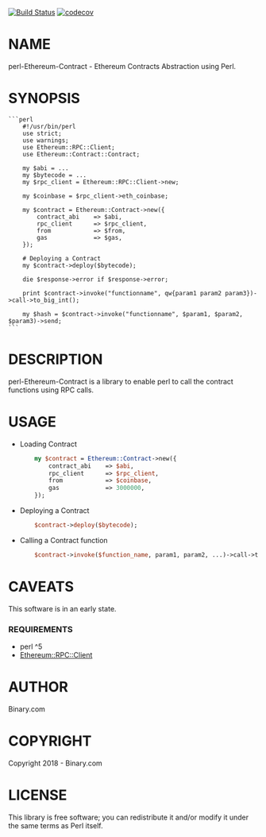 [![Build Status](https://travis-ci.org/binary-com/perl-Ethereum-Contract.svg?branch=master)](https://travis-ci.org/binary-com/perl-Ethereum-Contract)
[![codecov](https://codecov.io/gh/binary-com/perl-Ethereum-Contract/branch/master/graph/badge.svg)](https://codecov.io/gh/binary-com/perl-Ethereum-Contract)

# NAME

perl-Ethereum-Contract - Ethereum Contracts Abstraction using Perl.

# SYNOPSIS

    ```perl
        #!/usr/bin/perl
        use strict;
        use warnings;
        use Ethereum::RPC::Client;
        use Ethereum::Contract::Contract;
        
        my $abi = ...
        my $bytecode = ...
        my $rpc_client = Ethereum::RPC::Client->new;
        
        my $coinbase = $rpc_client->eth_coinbase;
        
        my $contract = Ethereum::Contract->new({
            contract_abi    => $abi,
            rpc_client      => $rpc_client,
            from            => $from,
            gas             => $gas,
        });
            
        # Deploying a Contract
        my $contract->deploy($bytecode);
        
        die $response->error if $response->error;
        
        print $contract->invoke("functionname", qw{param1 param2 param3})->call->to_big_int();
        
        my $hash = $contract->invoke("functionname", $param1, $param2, $param3)->send;
    ```

# DESCRIPTION

perl-Ethereum-Contract is a library to enable perl to call the contract functions using RPC calls.

# USAGE

- Loading Contract

    ```perl
        my $contract = Ethereum::Contract->new({
            contract_abi    => $abi,
            rpc_client      => $rpc_client,
            from            => $coinbase,
            gas             => 3000000,
        });
    ```
    
- Deploying a Contract

    ```perl
        $contract->deploy($bytecode);
    ```
    
- Calling a Contract function

    ```perl
        $contract->invoke($function_name, param1, param2, ...)->call->to_big_int;
    ```

# CAVEATS

This software is in an early state.

### REQUIREMENTS
* perl ^5
* [Ethereum::RPC::Client](https://github.com/binary-com/perl-Ethereum-RPC-Client)

# AUTHOR

Binary.com

# COPYRIGHT

Copyright 2018 - Binary.com

# LICENSE

This library is free software; you can redistribute it and/or modify
it under the same terms as Perl itself.